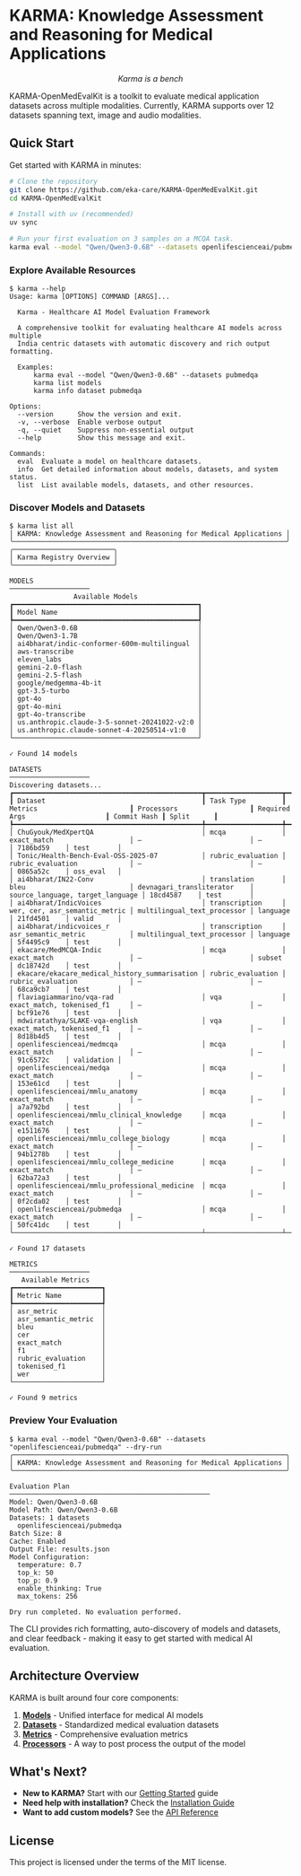 # KARMA: Knowledge Assessment and Reasoning for Medical Applications

<p align="center">
    <em>Karma is a bench</em>
</p>

KARMA-OpenMedEvalKit is a toolkit to evaluate medical application datasets across multiple modalities.
Currently, KARMA supports over 12 datasets spanning text, image and audio modalities.

## Quick Start

Get started with KARMA in minutes:

```bash
# Clone the repository
git clone https://github.com/eka-care/KARMA-OpenMedEvalKit.git
cd KARMA-OpenMedEvalKit

# Install with uv (recommended)
uv sync

# Run your first evaluation on 3 samples on a MCQA task.
karma eval --model "Qwen/Qwen3-0.6B" --datasets openlifescienceai/pubmedqa --max-samples 3
```

### Explore Available Resources

```console
$ karma --help
Usage: karma [OPTIONS] COMMAND [ARGS]...

  Karma - Healthcare AI Model Evaluation Framework

  A comprehensive toolkit for evaluating healthcare AI models across multiple
  India centric datasets with automatic discovery and rich output formatting.

  Examples:
      karma eval --model "Qwen/Qwen3-0.6B" --datasets pubmedqa
      karma list models
      karma info dataset pubmedqa

Options:
  --version      Show the version and exit.
  -v, --verbose  Enable verbose output
  -q, --quiet    Suppress non-essential output
  --help         Show this message and exit.

Commands:
  eval  Evaluate a model on healthcare datasets.
  info  Get detailed information about models, datasets, and system status.
  list  List available models, datasets, and other resources.
```

### Discover Models and Datasets

```console
$ karma list all
│ KARMA: Knowledge Assessment and Reasoning for Medical Applications │
╰────────────────────────────────────────────────────────────────────╯
╭─────────────────────────╮
│ Karma Registry Overview │
╰─────────────────────────╯

MODELS
────────────────────
                Available Models
┏━━━━━━━━━━━━━━━━━━━━━━━━━━━━━━━━━━━━━━━━━━━━━━┓
┃ Model Name                                   ┃
┡━━━━━━━━━━━━━━━━━━━━━━━━━━━━━━━━━━━━━━━━━━━━━━┩
│ Qwen/Qwen3-0.6B                              │
│ Qwen/Qwen3-1.7B                              │
│ ai4bharat/indic-conformer-600m-multilingual  │
│ aws-transcribe                               │
│ eleven_labs                                  │
│ gemini-2.0-flash                             │
│ gemini-2.5-flash                             │
│ google/medgemma-4b-it                        │
│ gpt-3.5-turbo                                │
│ gpt-4o                                       │
│ gpt-4o-mini                                  │
│ gpt-4o-transcribe                            │
│ us.anthropic.claude-3-5-sonnet-20241022-v2:0 │
│ us.anthropic.claude-sonnet-4-20250514-v1:0   │
└──────────────────────────────────────────────┘

✓ Found 14 models

DATASETS
────────────────────
Discovering datasets...
┏━━━━━━━━━━━━━━━━━━━━━━━━━━━━━━━━━━━━━━━━━━━━━━━┳━━━━━━━━━━━━━━━━━━━┳━━━━━━━━━━━━━━━━━━━━━━━━━━━━━━━┳━━━━━━━━━━━━━━━━━━━━━━━━━━━━━┳━━━━━━━━━━━━━━━━━━━━━━━━━━━━━━━━━━┳━━━━━━━━━━━━━┳━━━━━━━━━━━━┓
┃ Dataset                                       ┃ Task Type         ┃ Metrics                       ┃ Processors                  ┃ Required Args                    ┃ Commit Hash ┃ Split      ┃
┡━━━━━━━━━━━━━━━━━━━━━━━━━━━━━━━━━━━━━━━━━━━━━━━╇━━━━━━━━━━━━━━━━━━━╇━━━━━━━━━━━━━━━━━━━━━━━━━━━━━━━╇━━━━━━━━━━━━━━━━━━━━━━━━━━━━━╇━━━━━━━━━━━━━━━━━━━━━━━━━━━━━━━━━━╇━━━━━━━━━━━━━╇━━━━━━━━━━━━┩
│ ChuGyouk/MedXpertQA                           │ mcqa              │ exact_match                   │ —                           │ —                                │ 7186bd59    │ test       │
│ Tonic/Health-Bench-Eval-OSS-2025-07           │ rubric_evaluation │ rubric_evaluation             │ —                           │ —                                │ 0865a52c    │ oss_eval   │
│ ai4bharat/IN22-Conv                           │ translation       │ bleu                          │ devnagari_transliterator    │ source_language, target_language │ 18cd4587    │ test       │
│ ai4bharat/IndicVoices                         │ transcription     │ wer, cer, asr_semantic_metric │ multilingual_text_processor │ language                         │ 21fd4501    │ valid      │
│ ai4bharat/indicvoices_r                       │ transcription     │ asr_semantic_metric           │ multilingual_text_processor │ language                         │ 5f4495c9    │ test       │
│ ekacare/MedMCQA-Indic                         │ mcqa              │ exact_match                   │ —                           │ subset                           │ dc18742d    │ test       │
│ ekacare/ekacare_medical_history_summarisation │ rubric_evaluation │ rubric_evaluation             │ —                           │ —                                │ 68ca9cb7    │ test       │
│ flaviagiammarino/vqa-rad                      │ vqa               │ exact_match, tokenised_f1     │ —                           │ —                                │ bcf91e76    │ test       │
│ mdwiratathya/SLAKE-vqa-english                │ vqa               │ exact_match, tokenised_f1     │ —                           │ —                                │ 8d18b4d5    │ test       │
│ openlifescienceai/medmcqa                     │ mcqa              │ exact_match                   │ —                           │ —                                │ 91c6572c    │ validation │
│ openlifescienceai/medqa                       │ mcqa              │ exact_match                   │ —                           │ —                                │ 153e61cd    │ test       │
│ openlifescienceai/mmlu_anatomy                │ mcqa              │ exact_match                   │ —                           │ —                                │ a7a792bd    │ test       │
│ openlifescienceai/mmlu_clinical_knowledge     │ mcqa              │ exact_match                   │ —                           │ —                                │ e1511676    │ test       │
│ openlifescienceai/mmlu_college_biology        │ mcqa              │ exact_match                   │ —                           │ —                                │ 94b1278b    │ test       │
│ openlifescienceai/mmlu_college_medicine       │ mcqa              │ exact_match                   │ —                           │ —                                │ 62ba72a3    │ test       │
│ openlifescienceai/mmlu_professional_medicine  │ mcqa              │ exact_match                   │ —                           │ —                                │ 0f2cda02    │ test       │
│ openlifescienceai/pubmedqa                    │ mcqa              │ exact_match                   │ —                           │ —                                │ 50fc41dc    │ test       │
└───────────────────────────────────────────────┴───────────────────┴───────────────────────────────┴─────────────────────────────┴──────────────────────────────────┴─────────────┴────────────┘

✓ Found 17 datasets

METRICS
────────────────────
   Available Metrics
┏━━━━━━━━━━━━━━━━━━━━━━┓
┃ Metric Name          ┃
┡━━━━━━━━━━━━━━━━━━━━━━┩
│ asr_metric           │
│ asr_semantic_metric  │
│ bleu                 │
│ cer                  │
│ exact_match          │
│ f1                   │
│ rubric_evaluation    │
│ tokenised_f1         │
│ wer                  │
└──────────────────────┘

✓ Found 9 metrics
```

### Preview Your Evaluation

```console
$ karma eval --model "Qwen/Qwen3-0.6B" --datasets "openlifescienceai/pubmedqa" --dry-run
╭────────────────────────────────────────────────────────────────────╮
│ KARMA: Knowledge Assessment and Reasoning for Medical Applications │
╰────────────────────────────────────────────────────────────────────╯

Evaluation Plan
──────────────────────────────────────────────────
Model: Qwen/Qwen3-0.6B
Model Path: Qwen/Qwen3-0.6B
Datasets: 1 datasets
  openlifescienceai/pubmedqa
Batch Size: 8
Cache: Enabled
Output File: results.json
Model Configuration:
  temperature: 0.7
  top_k: 50
  top_p: 0.9
  enable_thinking: True
  max_tokens: 256

Dry run completed. No evaluation performed.
```

The CLI provides rich formatting, auto-discovery of models and datasets, and clear feedback - making it easy to get started with medical AI evaluation.

## Architecture Overview

KARMA is built around four core components:

1. **[Models](api-reference/models.md)** - Unified interface for medical AI models
2. **[Datasets](api-reference/datasets.md)** - Standardized medical evaluation datasets
3. **[Metrics](api-reference/metrics.md)** - Comprehensive evaluation metrics
5. **[Processors](api-reference/pro)** - A way to post process the output of the model 

## What's Next?

- **New to KARMA?** Start with our [Getting Started](getting-started.md) guide
- **Need help with installation?** Check the [Installation Guide](user-guide/installation.md)
- **Want to add custom models?** See the [API Reference](api-reference/models.md)

## License

This project is licensed under the terms of the MIT license.